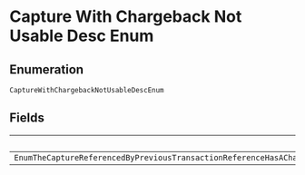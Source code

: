 
# Capture With Chargeback Not Usable Desc Enum

## Enumeration

`CaptureWithChargebackNotUsableDescEnum`

## Fields

| Name |
|  --- |
| `EnumTheCaptureReferencedByPreviousTransactionReferenceHasAChargebackAndHenceCannotBeUsedForThisOrderPleaseUseAPreviousTransactionReferenceWhichDoesNotHaveAChargeback` |

